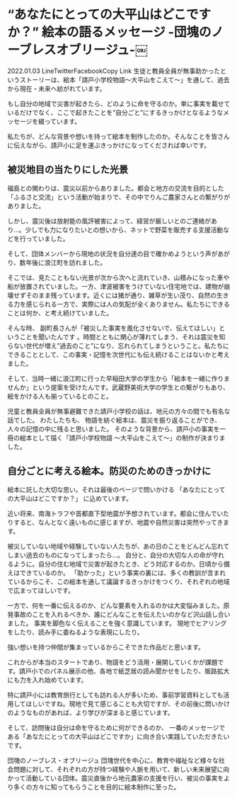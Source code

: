 # “あなたにとっての大平山はどこですか？” 絵本の語るメッセージ -団塊のノーブレスオブリージュ-￼

2022.01.03
LineTwitterFacebookCopy Link
生徒と教員全員が無事助かったというストーリーは、絵本「請戸小学校物語〜大平山をこえて〜」を通して、過去から現在・未来へ紡がれています。

もし自分の地域で災害が起きたら、どのように命を守るのか。単に事実を載せているだけでなく、ここで起きたことを”自分ごと”にするきっかけとなるようなメッセージを綴っています。

私たちが、どんな背景や想いを持って絵本を制作したのか。そんなことを皆さんに伝えながら、請戸小に足を運ぶきっかけになってくだされば幸いです。

## 被災地目の当たりにした光景

福島との関わりは、震災以前からありました。都会と地方の交流を目的とした「ふるさと交流」という活動が始まりで、その中でりんご農家さんとの繋がりがありました。

しかし、震災後は放射能の風評被害によって、経営が厳しいとのご連絡があり…。少しでも力になりたいとの想いから、ネットで野菜を販売する支援活動などを行っていました。

そして、団体メンバーから現地の状況を自分達の目で確かめようという声があがり、数年後に浪江町を訪れました。

そこでは、見たこともない光景が次から次へと流れていき、山積みになった車や船が放置されていました。一方、津波被害をうけていない住宅地では、建物が崩壊せずそのまま残っています。近くには猪が通り、雑草が生い茂り、自然の生きる力を感じられる一方で、実際には人の気配が全くありません。私たちにできることは何か、と考え続けていました。

そんな時、 副町長さんが「被災した事実を風化させないで、伝えてほしい」ということを聞いたんです 。時間とともに関心が薄れてしまう、それは震災を知らない世代が増え”過去のこと”になり、忘れられてしまうということ。私たちにできることとして、この事実・記憶を次世代にも伝え続けることはないかと考えました。

そして、当時一緒に浪江町に行った早稲田大学の学生から「絵本を一緒に作りませんか」という提案を受けたんです。武蔵野美術大学の学生との繋がりもあり、絵をかける人も揃っているとのこと。

児童と教員全員が無事避難できた請戸小学校の話は、地元の方々の間でも有名な話でした。
わたしたちも、 物語を紡ぐ絵本は、震災を振り返ることができ、人々の記憶の中に残ると思いました。 そのような背景から、請戸小の事実を一冊の絵本として描く「請戸小学校物語 〜大平山をこえて〜」の制作が決まりました。

## 自分ごとに考える絵本。防災のためのきっかけに

絵本に託した大切な思い。それは最後のページで問いかける 「あなたにとっての大平山はどこですか？」 に込めています。

近い将来、南海トラフや首都直下型地震が予想されています。都会に住んでいたりすると、なんとなく遠いものに感じますが、地震や自然災害は突然やってきます。

被災していない地域や経験していない人たちが、あの日のことをどんどん忘れてしまい過去のものになってしまったら…。
自分と、自分の大切な人の命が守れるように。自分の住む地域で災害が起きたとき、どう対応するのか。日頃から備えはできているのか。 「助かった」という事実の裏には、多くの教訓が含まれているからこそ、この絵本を通して議論するきっかけをつくり、それぞれの地域で広まってほしいです。

一方で、何を一番に伝えるのか、どんな要素を入れるのかは大変悩みました。原発事故のことを入れるべきか、誰にどんなことを伝えたいのかなど沢山話し合いました。
 事実を脚色なく伝えることを強く意識しています。 現地でヒアリングをしたり、読み手に委ねるような表現にしたり。

強い想いを持つ仲間が集まっているからこそできた作品だと思います。

これからが本当のスタートであり、物語をどう活用・展開していくかが課題です。請戸小でのパネル展示の他、各地で紙芝居の読み聞かせをしたり、販路拡大にも力を入れ始めています。

特に請戸小には教育旅行としても訪れる人が多いため、事前学習資料としても活用してほしいですね。現地で見て感じることも大切ですが、その前後に問いかけのようなものがあれば、より学びが深まると感じています。

そして、訪問後は自分は命を守るために何ができるのか、 一番のメッセージである「あなたにとっての大平山はどこですか」に向き合い実践していただきたいです。

団塊のノーブレス・オブリージュ
団塊世代を中心に、教育や福祉など様々な社会問題に対して、それぞれの方が持つ経験や人脈を用いて、新しい未来展望に向かって活動している団体。震災直後から地元農家の支援を行い、被災の事実をより多くの方々に知ってもらうことを目的に絵本制作に至った。
